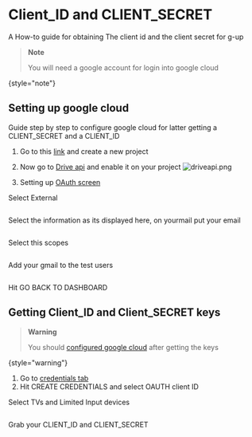 # Client_ID and CLIENT_SECRET

A How-to guide for obtaining The client id and the client secret for g-up
> **Note**
>
> You will need a google account for login into google cloud
>
{style="note"}

## Setting up google cloud

Guide step by step to configure google cloud for latter getting a CLIENT_SECRET and a CLIENT_ID

1. Go to this [link](https://console.cloud.google.com/projectcreate) and create a new project

2. Now go to [Drive api](https://console.cloud.google.com/apis/library/drive.googleapis.com) and enable it on your project
 ![driveapi.png](driveapi.png)

3. Setting up [OAuth screen](https://console.cloud.google.com/apis/credentials/consent)

<procedure title="OAuth screen config" id="oauth-scr">
    <step>
        <p>Select External</p>
        <img src="external.png" alt="" border-effect="line"/>
    </step>
    <step>
        <p>Select the information as its displayed here, on yourmail put your email</p>
        <img src="oauth1.jpg" alt="" border-effect="line"/>
    </step>
    <step>
       <p>Select this scopes</p>
       <img src="oauth2.png" alt="" border-effect="line"/>
    </step>
    <step>
       <p>Add your gmail to the test users</p>
       <img src="oauth3.png" alt="" border-effect="line"/>
    </step>
    <step>
       <p>Hit <shortcut>GO BACK TO DASHBOARD</shortcut></p>
    </step>
</procedure>

## Getting Client_ID and Client_SECRET keys

> **Warning**
>
> You should [configured google cloud](#setting-up-google-cloud) after getting the keys
>
{style="warning"}

1. Go to [credentials tab](https://console.cloud.google.com/apis/credentials)
2. Hit <shortcut>CREATE CREDENTIALS</shortcut> and select <shortcut>OAUTH client ID</shortcut> 
<procedure title="Create OAuth client ID" id="oauth-client">
    <step>
        <p>Select <shortcut>TVs and Limited Input devices</shortcut></p>
        <img src="TVs.png" alt="" border-effect="line"/>
    </step>
    <step>
        <p>Grab your <shortcut>CLIENT_ID</shortcut> and <shortcut>CLIENT_SECRET</shortcut></p>
        <img src="client_idandsecret.png" alt="" border-effect="line"/>
    </step>
</procedure>